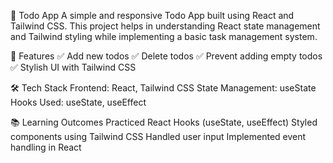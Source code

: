 📌 Todo App
A simple and responsive Todo App built using React and Tailwind CSS. This project helps in understanding React state management and Tailwind styling while implementing a basic task management system.

🚀 Features
✅ Add new todos
✅ Delete todos
✅ Prevent adding empty todos
✅ Stylish UI with Tailwind CSS

🛠 Tech Stack
Frontend: React, Tailwind CSS
State Management: useState
Hooks Used: useState, useEffect

📚 Learning Outcomes
Practiced React Hooks (useState, useEffect)
Styled components using Tailwind CSS
Handled user input
Implemented event handling in React
